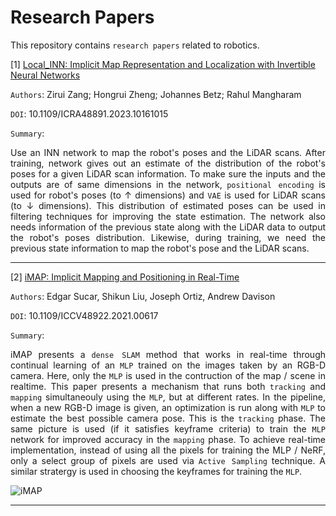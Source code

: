 # Research Papers

This repository contains `research papers` related to robotics.

[1] [Local_INN: Implicit Map Representation and Localization with Invertible Neural Networks](https://ieeexplore.ieee.org/document/10161015)

`Authors`: Zirui Zang; Hongrui Zheng; Johannes Betz; Rahul Mangharam

`DOI`: 10.1109/ICRA48891.2023.10161015

`Summary`: <div align="justify"> Use an INN network to map the robot's poses and the LiDAR scans. After training, network gives out an estimate of the distribution of the robot's poses for a given LiDAR scan information. To make sure the inputs and the outputs are of same dimensions in the network, `positional encoding` is used for robot's poses (to ↑ dimensions) and `VAE` is used for LiDAR scans (to ↓ dimensions). This distribution of estimated poses can be used in filtering techniques for improving the state estimation. The network also needs information of the previous state along with the LiDAR data to output the robot's poses distribution. Likewise, during training, we need the previous state information to map the robot's pose and the LiDAR scans. </div>

---

[2] [iMAP: Implicit Mapping and Positioning in Real-Time](https://ieeexplore.ieee.org/document/9710431)

`Authors`: Edgar Sucar, Shikun Liu, Joseph Ortiz, Andrew Davison

`DOI`: 10.1109/ICCV48922.2021.00617

`Summary`: <div align="justify"> iMAP presents a `dense SLAM` method that works in real-time through continual learning of an `MLP` trained on the images taken by an RGB-D camera. Here, only the `MLP` is used in the contruction of the map / scene in realtime. This paper presents a mechanism that runs both `tracking` and `mapping` simultaneouly using the `MLP`, but at different rates. In the pipeline, when a new RGB-D image is given, an optimization is run along with `MLP` to estimate the best possible camera pose. This is the `tracking` phase. The same picture is used (if it satisfies keyframe criteria) to train the `MLP` network for improved accuracy in the `mapping` phase. To achieve real-time implementation, instead of using all the pixels for training the MLP / NeRF, only a select group of pixels are used via `Active Sampling` technique. A similar stratergy is used in choosing the keyframes for training the `MLP`.

![iMAP](https://github.com/saichand44/research-papers/assets/14955987/d518945f-35e2-402b-8652-227bb5d10224)

---
